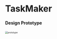 # TaskMaker

#### Design Prototype
<img src="C:\OpenSource\Task\prototype\prototype.png" alt="prototype" style="zoom:50%;" />